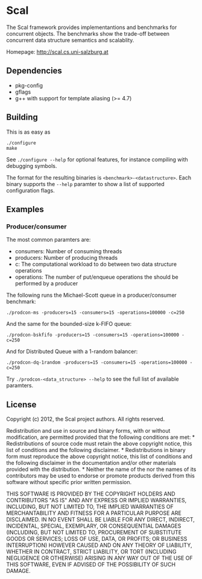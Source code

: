 Scal
====

The Scal framework provides implementantions and benchmarks for concurrent
objects.  The benchmarks show the trade-off between concurrent data structure
semantics and scalablity.

Homepage: http://scal.cs.uni-salzburg.at

Dependencies
------------

* pkg-config
* gflags
* g++ with support for template aliasing (>= 4.7)

Building
--------

This is as easy as

    ./configure
    make

See `./configure --help` for optional features, for instance compiling with
debugging symbols.

The format for the resulting binaries is `<benchmark>-<datastructure>`. Each
binary supports the `--help` paramter to show a list of supported configuration
flags.

Examples
--------

### Producer/consumer

The most common paramters are:
* consumers: Number of consuming threads
* producers: Number of producing threads
* c: The computational workload to do between two data structure operations
* operations: The number of put/enqueue operations the should be performed by a producer

The following runs the Michael-Scott queue in a producer/consumer benchmark:

    ./prodcon-ms -producers=15 -consumers=15 -operations=100000 -c=250

And the same for the bounded-size k-FIFO queue:

    ./prodcon-bskfifo -producers=15 -consumers=15 -operations=100000 -c=250

And for Distributed Queue with a 1-random balancer:

    ./prodcon-dq-1random -producers=15 -consumers=15 -operations=100000 -c=250


Try `./prodcon-<data_structure> --help` to see the full list of available paramters.

License
-------

Copyright (c) 2012, the Scal project authors.
All rights reserved.

Redistribution and use in source and binary forms, with or without
modification, are permitted provided that the following conditions are met:
    * Redistributions of source code must retain the above copyright
      notice, this list of conditions and the following disclaimer.
    * Redistributions in binary form must reproduce the above copyright
      notice, this list of conditions and the following disclaimer in the 
      documentation and/or other materials provided with the distribution.
    * Neither the name of the <organization> nor the 
      names of its contributors may be used to endorse or promote products
      derived from this software without specific prior written permission.

THIS SOFTWARE IS PROVIDED BY THE COPYRIGHT HOLDERS AND CONTRIBUTORS "AS IS" AND 
ANY EXPRESS OR IMPLIED WARRANTIES, INCLUDING, BUT NOT LIMITED TO, THE IMPLIED
WARRANTIES OF MERCHANTABILITY AND FITNESS FOR A PARTICULAR PURPOSE ARE 
DISCLAIMED. IN NO EVENT SHALL <COPYRIGHT HOLDER> BE LIABLE FOR ANY 
DIRECT, INDIRECT, INCIDENTAL, SPECIAL, EXEMPLARY, OR CONSEQUENTIAL DAMAGES
(INCLUDING, BUT NOT LIMITED TO, PROCUREMENT OF SUBSTITUTE GOODS OR SERVICES;
LOSS OF USE, DATA, OR PROFITS; OR BUSINESS INTERRUPTION) HOWEVER CAUSED AND 
ON ANY THEORY OF LIABILITY, WHETHER IN CONTRACT, STRICT LIABILITY, OR TORT
(INCLUDING NEGLIGENCE OR OTHERWISE) ARISING IN ANY WAY OUT OF THE USE OF THIS
SOFTWARE, EVEN IF ADVISED OF THE POSSIBILITY OF SUCH DAMAGE.
